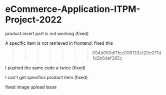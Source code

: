 # eCommerce-Application-ITPM-Project-2022

product insert part is not working (fixed)

A specific item is not retrieved in frontend.
fixed this
>>>>>>> 094d050df1fcc006133ef29c071d1d2b6def385c

I pushed the same code a twice (fixed)

I can't get specifics product item (fixed)

fixed image upload issue

